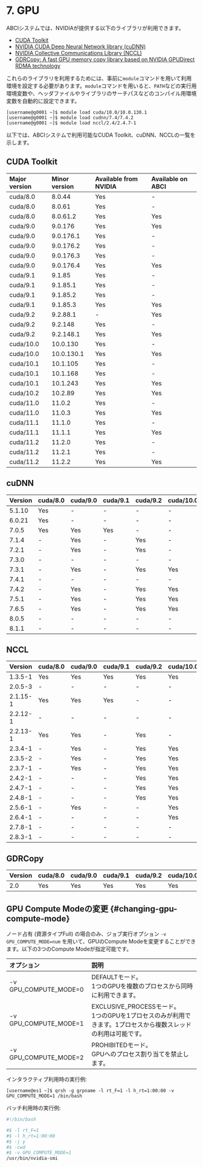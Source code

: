 # 7. GPU

ABCIシステムでは、NVIDIAが提供する以下のライブラリが利用できます。

* [CUDA Toolkit](https://developer.nvidia.com/cuda-toolkit)
* [NVIDIA CUDA Deep Neural Network library (cuDNN)](https://developer.nvidia.com/cudnn)
* [NVIDIA Collective Communications Library (NCCL)](https://developer.nvidia.com/nccl)
* [GDRCopy: A fast GPU memory copy library based on NVIDIA GPUDirect RDMA technology](https://github.com/NVIDIA/gdrcopy)

これらのライブラリを利用するためには、事前に`module`コマンドを用いて利用環境を設定する必要があります。`module`コマンドを用いると、`PATH`などの実行用環境変数や、ヘッダファイルやライブラリのサーチパスなどのコンパイル用環境変数を自動的に設定できます。

```
[username@g0001 ~]$ module load cuda/10.0/10.0.130.1
[username@g0001 ~]$ module load cudnn/7.4/7.4.2
[username@g0001 ~]$ module load nccl/2.4/2.4.7-1
```

以下では、ABCIシステムで利用可能なCUDA Toolkit、cuDNN、NCCLの一覧を示します。

## CUDA Toolkit

<!--
| Major version | Minor version | Available from NVIDIA | Installed on ABCI | Provided with `module` |
|:--|:--|:--|:--|:--|
| cuda/8.0  | 8.0.44     | Yes | -   | -   |
| cuda/8.0  | 8.0.61     | Yes | -   | -   |
| cuda/8.0  | 8.0.61.2   | Yes | Yes | Yes |
| cuda/9.0  | 9.0.176    | Yes | Yes | Yes |
| cuda/9.0  | 9.0.176.1  | Yes | Yes | -   |
| cuda/9.0  | 9.0.176.2  | Yes | Yes | -   |
| cuda/9.0  | 9.0.176.3  | Yes | Yes | -   |
| cuda/9.0  | 9.0.176.4  | Yes | Yes | Yes |
| cuda/9.1  | 9.1.85     | Yes | -   | -   |
| cuda/9.1  | 9.1.85.1   | Yes | -   | -   |
| cuda/9.1  | 9.1.85.2   | Yes | -   | -   |
| cuda/9.1  | 9.1.85.3   | Yes | Yes | Yes |
| cuda/9.2  | 9.2.88.1   | -   | Yes | Yes |
| cuda/9.2  | 9.2.148    | Yes | Yes | -   |
| cuda/9.2  | 9.2.148.1  | Yes | Yes | Yes |
| cuda/10.0 | 10.0.130   | Yes | Yes | Yes |
| cuda/10.0 | 10.0.130.1 | Yes | Yes | Yes |
| cuda/10.1 | 10.1.105   | Yes | -   | -   |
| cuda/10.1 | 10.1.168   | Yes | Yes | -   |
| cuda/10.1 | 10.1.243   | Yes | Yes | Yes |
| cuda/10.2 | 10.2.89    | Yes | Yes | Yes |
-->

| Major version | Minor version | Available from NVIDIA | Available on ABCI |
|:--|:--|:--|:--|
| cuda/8.0 | 8.0.44      | Yes | -   |
| cuda/8.0 | 8.0.61      | Yes | -   |
| cuda/8.0 | 8.0.61.2    | Yes | Yes |
| cuda/9.0 | 9.0.176     | Yes | Yes |
| cuda/9.0 | 9.0.176.1   | Yes | -   |
| cuda/9.0 | 9.0.176.2   | Yes | -   |
| cuda/9.0 | 9.0.176.3   | Yes | -   |
| cuda/9.0 | 9.0.176.4   | Yes | Yes |
| cuda/9.1 | 9.1.85      | Yes | -   |
| cuda/9.1 | 9.1.85.1    | Yes | -   |
| cuda/9.1 | 9.1.85.2    | Yes | -   |
| cuda/9.1 | 9.1.85.3    | Yes | Yes |
| cuda/9.2 | 9.2.88.1    | -   | Yes |
| cuda/9.2 | 9.2.148     | Yes | -   |
| cuda/9.2 | 9.2.148.1   | Yes | Yes |
| cuda/10.0 | 10.0.130   | Yes | -   |
| cuda/10.0 | 10.0.130.1 | Yes | Yes |
| cuda/10.1 | 10.1.105   | Yes | -   |
| cuda/10.1 | 10.1.168   | Yes | -   |
| cuda/10.1 | 10.1.243   | Yes | Yes |
| cuda/10.2 | 10.2.89    | Yes | Yes |
| cuda/11.0 | 11.0.2     | Yes | -   |
| cuda/11.0 | 11.0.3     | Yes | Yes |
| cuda/11.1 | 11.1.0     | Yes | -   |
| cuda/11.1 | 11.1.1     | Yes | Yes |
| cuda/11.2 | 11.2.0     | Yes | -   |
| cuda/11.2 | 11.2.1     | Yes | -   |
| cuda/11.2 | 11.2.2     | Yes | Yes |

## cuDNN

<!--
| Version | cuda/8.0 | cuda/9.0 | cuda/9.1 | cuda/9.2 | cuda/10.0 | cuda/10.1 | cuda/10.2 | cuda/11.0 |  cuda/11.1 | cuda/11.2 |
|:--|:--|:--|:--|:--|:--|:--|:--|
| 5.1.10 | Yes | -   | -   | -   | -   | -   | -   | -   | -   | -   |
| 6.0.21 | Yes | -   | -   | -   | -   | -   | -   | -   | -   | -   |
| 7.0.5  | Yes | Yes | Yes | -   | -   | -   | -   | -   | -   | -   |
| 7.1.3  | Yes | Yes | Yes | -   | -   | -   | -   | -   | -   | -   |
| 7.1.4  | -   | Yes | -   | Yes | -   | -   | -   | -   | -   | -   |
| 7.2.1  | \*1 | Yes | -   | Yes | -   | -   | -   | -   | -   | -   |
| 7.3.0  | -   | \*1 | -   | -   | \*1 | -   | -   | -   | -   | -   |
| 7.3.1  | -   | Yes | -   | Yes | Yes | -   | -   | -   | -   | -   |
| 7.4.1  | -   | \*1 | -   | \*1 | \*1 | -   | -   | -   | -   | -   |
| 7.4.2  | -   | Yes | -   | Yes | Yes | -   | -   | -   | -   | -   |
| 7.5.0  | -   | Yes | -   | Yes | Yes | Yes | -   | -   | -   | -   |
| 7.5.1  | -   | Yes | -   | Yes | Yes | Yes | -   | -   | -   | -   |
| 7.6.0  | -   | Yes | -   | Yes | Yes | Yes | -   | -   | -   | -   |
| 7.6.1  | -   | Yes | -   | Yes | Yes | Yes | -   | -   | -   | -   |
| 7.6.2  | -   | Yes | -   | Yes | Yes | Yes | -   | -   | -   | -   |
| 7.6.3  | -   | Yes | -   | Yes | Yes | Yes | -   | -   | -   | -   |
| 7.6.4  | -   | Yes | -   | Yes | Yes | Yes | -   | -   | -   | -   |
| 7.6.5  | -   | Yes | -   | Yes | Yes | Yes | Yes | -   | -   | -   |
| 8.0.2  | -   | -   | -   | -   | -   | Yes | Yes | -   | -   | -   |
| 8.0.5  | -   | -   | -   | -   | -   | Yes | Yes | Yes | Yes | -   |
| 8.1.1  | -   | -   | -   | -   | -   | -   | Yes | Yes | Yes | Yes |

\*1 Installed, but modules are not provided
\*2 Installed, but not yet supported
-->

| Version | cuda/8.0 | cuda/9.0 | cuda/9.1 | cuda/9.2 | cuda/10.0 | cuda/10.1 | cuda/10.2 | cuda/11.0 |  cuda/11.1 | cuda/11.2 |
|:--|:--|:--|:--|:--|:--|:--|:--|:--|:--|:--|
| 5.1.10 | Yes | -   | -   | -   | -   | -   | -   | -   | -   | -   |
| 6.0.21 | Yes | -   | -   | -   | -   | -   | -   | -   | -   | -   |
| 7.0.5  | Yes | Yes | Yes | -   | -   | -   | -   | -   | -   | -   |
| 7.1.4  | -   | Yes | -   | Yes | -   | -   | -   | -   | -   | -   |
| 7.2.1  | -   | Yes | -   | Yes | -   | -   | -   | -   | -   | -   |
| 7.3.0  | -   | -   | -   | -   | -   | -   | -   | -   | -   | -   |
| 7.3.1  | -   | Yes | -   | Yes | Yes | -   | -   | -   | -   | -   |
| 7.4.1  | -   | -   | -   | -   | -   | -   | -   | -   | -   | -   |
| 7.4.2  | -   | Yes | -   | Yes | Yes | -   | -   | -   | -   | -   |
| 7.5.1  | -   | Yes | -   | Yes | Yes | Yes | -   | -   | -   | -   |
| 7.6.5  | -   | Yes | -   | Yes | Yes | Yes | Yes | -   | -   | -   |
| 8.0.5  | -   | -   | -   | -   | -   | Yes | Yes | Yes | Yes | -   |
| 8.1.1  | -   | -   | -   | -   | -   | -   | Yes | Yes | Yes | Yes |

## NCCL

<!--
| Version | cuda/8.0 | cuda/9.0 | cuda/9.1 | cuda/9.2 | cuda/10.0 | cuda/10.1 | cuda/10.2 |
|:--|:--|:--|:--|:--|:--|:--|:--|
| 1.3.5-1  | Yes | Yes | Yes | Yes | Yes | -   | -   |
| 2.0.5-3  | \*1 | \*1 | -   | -   | -   | -   | -   |
| 2.1.15-1 | Yes | Yes | Yes | -   | -   | -   | -   |
| 2.2.12-1 | \*1 | \*1 | -   | \*1 | -   | -   | -   |
| 2.2.13-1 | Yes | Yes | -   | Yes | -   | -   | -   |
| 2.3.4-1  | -   | Yes | -   | Yes | Yes | -   | -   |
| 2.3.5-2  | -   | Yes | -   | Yes | Yes | -   | -   |
| 2.3.7-1  | -   | Yes | -   | Yes | Yes | -   | -   |
| 2.4.2-1  | -   | -   | -   | Yes | Yes | Yes | -   |
| 2.4.7-1  | -   | -   | -   | Yes | Yes | Yes | -   |
| 2.4.8-1  | -   | -   | -   | Yes | Yes | Yes | -   |
| 2.5.6-1  | -   | Yes | -   | -   | Yes | Yes | Yes |
| 2.6.4-1  | -   | -   | -   | -   | Yes | Yes | Yes |
| 2.7.8-1  | -   | -   | -   | -   | -   | Yes | Yes |
| 2.8.3-1  | -   | -   | -   | -   | -   | Yes | Yes |

\*1 Installed, but modules are not provided
\*2 Installed, but not yet supported
-->

| Version | cuda/8.0 | cuda/9.0 | cuda/9.1 | cuda/9.2 | cuda/10.0 | cuda/10.1 | cuda/10.2 |
|:--|:--|:--|:--|:--|:--|:--|:--|
| 1.3.5-1  | Yes | Yes | Yes | Yes | Yes | -   | -   |
| 2.0.5-3  | -   | -   | -   | -   | -   | -   | -   |
| 2.1.15-1 | Yes | Yes | Yes | -   | -   | -   | -   |
| 2.2.12-1 | -   | -   | -   | -   | -   | -   | -   |
| 2.2.13-1 | Yes | Yes | -   | Yes | -   | -   | -   |
| 2.3.4-1  | -   | Yes | -   | Yes | Yes | -   | -   |
| 2.3.5-2  | -   | Yes | -   | Yes | Yes | -   | -   |
| 2.3.7-1  | -   | Yes | -   | Yes | Yes | -   | -   |
| 2.4.2-1  | -   | -   | -   | Yes | Yes | Yes | -   |
| 2.4.7-1  | -   | -   | -   | Yes | Yes | Yes | -   |
| 2.4.8-1  | -   | -   | -   | Yes | Yes | Yes | -   |
| 2.5.6-1  | -   | Yes | -   | -   | Yes | Yes | Yes |
| 2.6.4-1  | -   | -   | -   | -   | Yes | Yes | Yes |
| 2.7.8-1  | -   | -   | -   | -   | -   | Yes | Yes |
| 2.8.3-1  | -   | -   | -   | -   | -   | Yes | Yes |

## GDRCopy

| Version | cuda/8.0 | cuda/9.0 | cuda/9.1 | cuda/9.2 | cuda/10.0 | cuda/10.1 | cuda/10.2 |
|:--|:--|:--|:--|:--|:--|:--|:--|
| 2.0 | Yes | Yes | Yes | Yes | Yes | Yes | Yes |

## GPU Compute Modeの変更 {#changing-gpu-compute-mode}

ノード占有 (資源タイプFull) の場合のみ、ジョブ実行オプション `-v GPU_COMPUTE_MODE=num` を用いて、GPUのCompute Modeを変更することができます。以下の3つのCompute Modeが指定可能です。

| オプション | 説明 |
|:--|:--|
|-v GPU\_COMPUTE\_MODE=0 | DEFAULTモード。<br>1つのGPUを複数のプロセスから同時に利用できます。 |
|-v GPU\_COMPUTE\_MODE=1 | EXCLUSIVE\_PROCESSモード。<br>1つのGPUを1プロセスのみが利用できます。1プロセスから複数スレッドの利用は可能です。 |
|-v GPU\_COMPUTE\_MODE=2 | PROHIBITEDモード。<br>GPUへのプロセス割り当てを禁止します。 |

インタラクティブ利用時の実行例:

```
[username@es1 ~]$ qrsh -g grpname -l rt_F=1 -l h_rt=1:00:00 -v GPU_COMPUTE_MODE=1 /bin/bash
```

バッチ利用時の実行例:

```bash
#!/bin/bash

#$ -l rt_F=1
#$ -l h_rt=1:00:00
#$ -j y
#$ -cwd
#$ -v GPU_COMPUTE_MODE=1
/usr/bin/nvidia-smi
```
